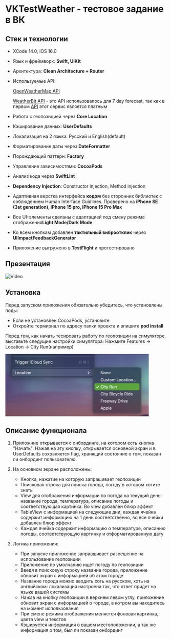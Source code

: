 # VKTestWeather - тестовое задание в ВК
    
## Стек и технологии
- XCode 14.0, iOS 16.0
- Язык и фреймворк: **Swift, UIKit**
- Архитектура: **Clean Architecture + Router**
- Используемые API:

    [OpenWeatherMap API](https://openweathermap.org/)
  
    [WeatherBit API](https://www.weatherbit.io/) - это API использовалось для 7 day forecast, так как в первом [API](https://openweathermap.org/) этот сервис является платным
  
- Работа с геопозицией через **Core Location**
- Кэширование данных: **UserDefaults**
- Локализация на 2 языка: Русский и English(default)
- Форматирование даты через **DateFormatter**
- Порождающий паттерн: **Factory**
- Управление зависимостями: **CocoaPods**
- Анализ кода через **SwiftLint**
- **Dependency Injection**: Constructor injection, Method injection
- Адаптивная верстка интерфейса **кодом** без сторонних библиотек с соблюдением  Human Interface Guidlines. Проверено на **iPhone SE (3st generation), iPhone 15 pro, iPhone 15 Pro Max**
- Все UI-элементы сделаны с адаптацией под смену режима отображения**Light Mode/Dark Mode**
- Ко всем кнопкам добавлен **тактильный виброотклик** через **UIImpactFeedbackGenerator**
- Приложение выгружено в **TestFlight** и протестировано

## Презентация

![Video](https://github.com/obscure1321/TestWeather/blob/dev/Presentation/ScreenCast.gif)

## Установка
Перед запуском приложения обязательно убедитесь, что установлены поды:
-    Если не установлен CocoaPods, установите
-    Откройте термирнал по адресу папки проекта и впишите **pod install**

Перед тем, как начать тесировать работу по геопозиции на симуляторе, выставьте следущие настройки симулятора:
    Нажмите Features -> Location -> City Run(например)
    
![Image](https://github.com/obscure1321/TestWeather/blob/dev/Presentation/location.png)

## Описание функционала
1.  Приложние открывается с онбординга, на котором есть кнопка "Начать". Нажав на эту кнопку, открывается основной экран и в UserDefaults сохраняется flag, хранящий состояние о том, показан ли онбординг пользователю.
   
3.  На основном экране расположены:
       - Кнопка, нажатие на которую запрашивает геопозиции
       - Поисковая строка для поиска города, погоду в котором хотите знать
       - View для отображения информации по погода на текущий день: название города, температура, описание погоды и соответствующая картинка. Во view добавлен блюр эффект
       - TableView c информацией на следующие дни; каждая ячейка содержит информацию на 1 день соответственно, во все ячейки добавлен блюр эффект
       - Каждая ячейка содержит информацию о температуре, описанию погоды, соответствующую картинку и отформатированную дату

4.  Логика приложения:
       - При запуске приложение заправшивает разрешение на использование геопозиции
       - Приложение по умолчанию ищет погоду по геопозиции
       - Введя в поисковую строку название города, приложение обновит экран с информацией об этом городе
       - Название города можно вводить хоть на русском, хоть на английском: локализация настроена так, что ответ придет на языке вашей системы
       - Нажав на кнопку геопозиции в верхнем левом углу, приложение обновит экран с информацией о городе, в котром вы находитесь на момент использования
       - При смене режима отображения меняется фоновая картинка, цвета view и текстов
       - Кэшируется информация о вашем местоположении, а так же информация о том, был ли показан онбординг
        
